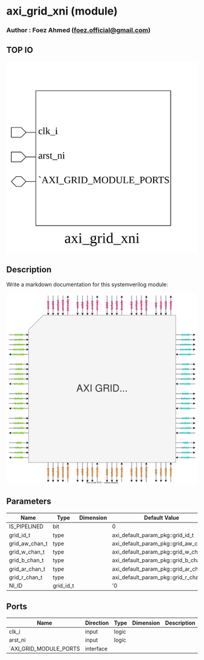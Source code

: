 # axi_grid_xni (module)

### Author : Foez Ahmed (foez.official@gmail.com)

## TOP IO
<img src="./axi_grid_xni_top.svg">

## Description

Write a markdown documentation for this systemverilog module:

<img src="./axi_grid_xni_des.svg">

## Parameters
|Name|Type|Dimension|Default Value|Description|
|-|-|-|-|-|
|IS_PIPELINED|bit||0||
|grid_id_t|type||axi_default_param_pkg::grid_id_t||
|grid_aw_chan_t|type||axi_default_param_pkg::grid_aw_chan_t||
|grid_w_chan_t|type||axi_default_param_pkg::grid_w_chan_t||
|grid_b_chan_t|type||axi_default_param_pkg::grid_b_chan_t||
|grid_ar_chan_t|type||axi_default_param_pkg::grid_ar_chan_t||
|grid_r_chan_t|type||axi_default_param_pkg::grid_r_chan_t||
|NI_ID|grid_id_t||'0||

## Ports
|Name|Direction|Type|Dimension|Description|
|-|-|-|-|-|
|clk_i|input|logic|||
|arst_ni|input|logic|||
|`AXI_GRID_MODULE_PORTS|interface||||
